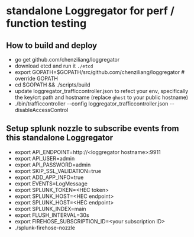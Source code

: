 # standalone Loggregator for perf / function testing

## How to build and deploy
* go get github.com/chenziliang/loggregator
* download etcd and run it `./etcd`
* export GOPATH=$GOPATH/src/github.com/chenziliang/loggregator  # override GOPATH
* cd $GOPATH && ./scripts/build
* update loggregator_trafficcontroller.json to refect your env, specifically the key/crt path and hostname (replace `ghost` to your public hostname)
* ./bin/trafficcontroller --config loggregator_trafficcontroller.json --disableAccessControl

## Setup splunk nozzle to subscribe events from this standalone Loggregator
* export API_ENDPOINT=http://\<loggregator hostname\>:9911
* export API_USER=admin
* export API_PASSWORD=admin
* export SKIP_SSL_VALIDATION=true
* export ADD_APP_INFO=true
* export EVENTS=LogMessage
* export SPLUNK_TOKEN=\<HEC token\>
* export SPLUNK_HOST=\<HEC endpoint\>
* export SPLUNK_HOST=\<HEC endpoint\>
* export SPLUNK_INDEX=main
* export FLUSH_INTERVAL=30s
* export FIREHOSE_SUBSCRIPTION_ID=\<your subscription ID\>
* ./splunk-firehose-nozzle
